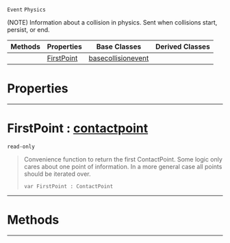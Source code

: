  `Event` `Physics`



(NOTE) Information about a collision in physics. Sent when collisions start, persist, or end.

|Methods|Properties|Base Classes|Derived Classes|
|---|---|---|---|
| |[ FirstPoint](https://github.com/ZilchEngine/ZilchDocs/blob/master/code_reference/class_reference/collisionevent.markdown#firstpoint-zero-engine-d)|[basecollisionevent](https://github.com/ZilchEngine/ZilchDocs/blob/master/code_reference/class_reference/basecollisionevent.markdown)| |


 #  Properties


---  
 #  FirstPoint : [contactpoint](https://github.com/ZilchEngine/ZilchDocs/blob/master/code_reference/class_reference/contactpoint.markdown)

 `read-only`

> Convenience function to return the first ContactPoint. Some logic only cares about one point of information. In a more general case all points should be iterated over.
> ``` lang=cpp, name=Nada
> var FirstPoint : ContactPoint


---  
 #  Methods


---  
 

 